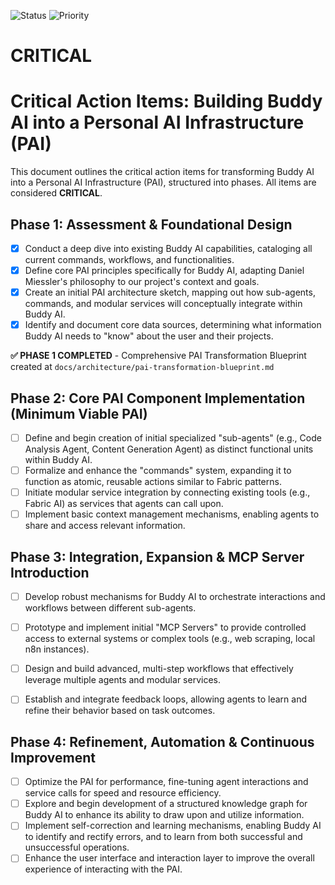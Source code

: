 ![Status](https://img.shields.io/badge/Status-To%20Do-red?style=flat-square) ![Priority](https://img.shields.io/badge/Priority-Critical-red?style=flat-square)

# CRITICAL

# Critical Action Items: Building Buddy AI into a Personal AI Infrastructure (PAI)

This document outlines the critical action items for transforming Buddy AI into a Personal AI Infrastructure (PAI), structured into phases. All items are considered **CRITICAL**.

## Phase 1: Assessment & Foundational Design

- [x] Conduct a deep dive into existing Buddy AI capabilities, cataloging all current commands, workflows, and functionalities.
- [x] Define core PAI principles specifically for Buddy AI, adapting Daniel Miessler's philosophy to our project's context and goals.
- [x] Create an initial PAI architecture sketch, mapping out how sub-agents, commands, and modular services will conceptually integrate within Buddy AI.
- [x] Identify and document core data sources, determining what information Buddy AI needs to "know" about the user and their projects.

**✅ PHASE 1 COMPLETED** - Comprehensive PAI Transformation Blueprint created at `docs/architecture/pai-transformation-blueprint.md`

## Phase 2: Core PAI Component Implementation (Minimum Viable PAI)

- [ ] Define and begin creation of initial specialized "sub-agents" (e.g., Code Analysis Agent, Content Generation Agent) as distinct functional units within Buddy AI.
- [ ] Formalize and enhance the "commands" system, expanding it to function as atomic, reusable actions similar to Fabric patterns.
- [ ] Initiate modular service integration by connecting existing tools (e.g., Fabric AI) as services that agents can call upon.
- [ ] Implement basic context management mechanisms, enabling agents to share and access relevant information.

## Phase 3: Integration, Expansion & MCP Server Introduction

- [ ] Develop robust mechanisms for Buddy AI to orchestrate interactions and workflows between different sub-agents.
- [ ] Prototype and implement initial "MCP Servers" to provide controlled access to external systems or complex tools (e.g., web scraping, local n8n instances).
- [ ] Design and build advanced, multi-step workflows that effectively leverage multiple agents and modular services.

- [ ] Establish and integrate feedback loops, allowing agents to learn and refine their behavior based on task outcomes.

## Phase 4: Refinement, Automation & Continuous Improvement

- [ ] Optimize the PAI for performance, fine-tuning agent interactions and service calls for speed and resource efficiency.
- [ ] Explore and begin development of a structured knowledge graph for Buddy AI to enhance its ability to draw upon and utilize information.
- [ ] Implement self-correction and learning mechanisms, enabling Buddy AI to identify and rectify errors, and to learn from both successful and unsuccessful operations.
- [ ] Enhance the user interface and interaction layer to improve the overall experience of interacting with the PAI.
